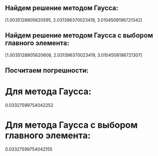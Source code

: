 ## Найдем решение методом Гаусса:
[1.0035128805620595, 2.031396370023419, 3.0104508196721342]

## Найдем решение методом Гаусса с выбором главного элемента:
[1.0035128805620608, 2.031396370023419, 3.0104508196721307]

## Посчитаем погрешности:
 # Для метода Гаусса:
 0.03327599754042252
 # Для метода Гаусса с выбором главного элемента:
 0.03327599754042155
